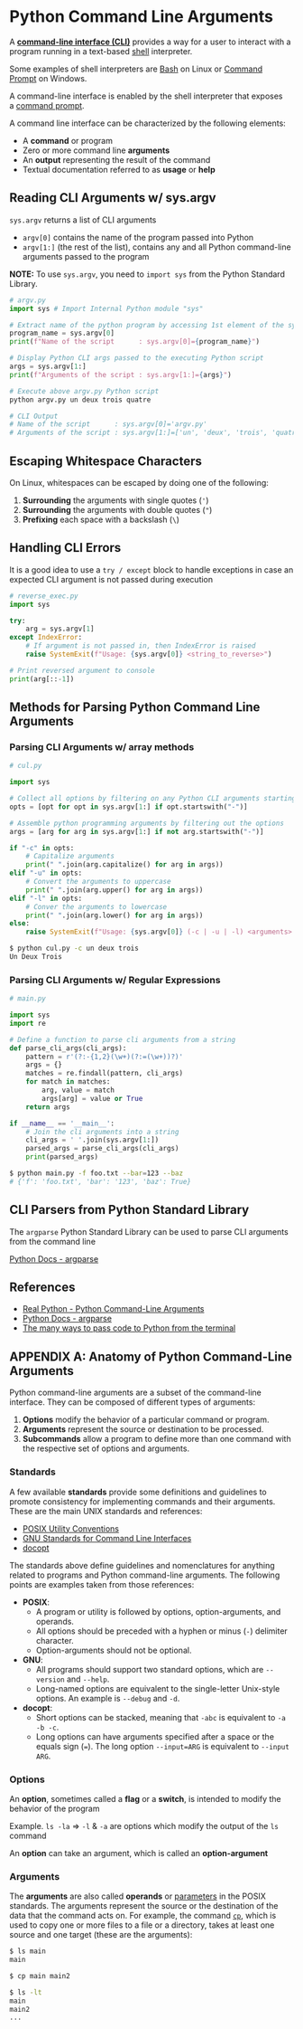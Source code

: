 # Python Command Line Arguments

A [**command-line interface (CLI)**](https://en.wikipedia.org/wiki/Command-line_interface) provides a way for a user to interact with a program running in a text-based [shell](https://en.wikipedia.org/wiki/Shell_%28computing%29) interpreter.

Some examples of shell interpreters are [Bash](https://en.wikipedia.org/wiki/Bash_%28Unix_shell%29) on Linux or [Command Prompt](https://en.wikipedia.org/wiki/Cmd.exe) on Windows.

A command-line interface is enabled by the shell interpreter that exposes a [command prompt](https://en.wikipedia.org/wiki/Command-line_interface#Command_prompt).

A command line interface can be characterized by the following elements:

- A **command** or program
- Zero or more command line **arguments**
- An **output** representing the result of the command
- Textual documentation referred to as **usage** or **help**

## Reading CLI Arguments w/ sys.argv

`sys.argv` returns a list of CLI arguments

- `argv[0]` contains the name of the program passed into Python
- `argv[1:]` (the rest of the list), contains any and all Python command-line arguments passed to the program

**NOTE:** To use `sys.argv`, you need to `import sys` from the Python Standard Library.

```python
# argv.py
import sys # Import Internal Python module "sys"

# Extract name of the python program by accessing 1st element of the sys.argv list
program_name = sys.argv[0]
print(f"Name of the script      : sys.argv[0]={program_name}")

# Display Python CLI args passed to the executing Python script
args = sys.argv[1:]
print(f"Arguments of the script : sys.argv[1:]={args}")
```

```bash
# Execute above argv.py Python script
python argv.py un deux trois quatre

# CLI Output
# Name of the script      : sys.argv[0]='argv.py'
# Arguments of the script : sys.argv[1:]=['un', 'deux', 'trois', 'quatre']
```

## Escaping Whitespace Characters

On Linux, whitespaces can be escaped by doing one of the following:

1. **Surrounding** the arguments with single quotes (`'`)
2. **Surrounding** the arguments with double quotes (`"`)
3. **Prefixing** each space with a backslash (`\`)

## Handling CLI Errors

It is a good idea to use a `try / except` block to handle exceptions in case an expected CLI argument is not passed during execution

```python
# reverse_exec.py
import sys

try:
    arg = sys.argv[1]
except IndexError:
    # If argument is not passed in, then IndexError is raised
    raise SystemExit(f"Usage: {sys.argv[0]} <string_to_reverse>")

# Print reversed argument to console
print(arg[::-1])
```

## Methods for Parsing Python Command Line Arguments

### Parsing CLI Arguments w/ array methods

```python
# cul.py

import sys

# Collect all options by filtering on any Python CLI arguments starting with a hyphen (-)
opts = [opt for opt in sys.argv[1:] if opt.startswith("-")]

# Assemble python programming arguments by filtering out the options
args = [arg for arg in sys.argv[1:] if not arg.startswith("-")]

if "-c" in opts:
    # Capitalize arguments
    print(" ".join(arg.capitalize() for arg in args))
elif "-u" in opts:
    # Convert the arguments to uppercase
    print(" ".join(arg.upper() for arg in args))
elif "-l" in opts:
    # Conver the arguments to lowercase
    print(" ".join(arg.lower() for arg in args))
else:
    raise SystemExit(f"Usage: {sys.argv[0]} (-c | -u | -l) <arguments>...")
```

```bash
$ python cul.py -c un deux trois
Un Deux Trois
```

### Parsing CLI Arguments w/ Regular Expressions

```python
# main.py

import sys
import re

# Define a function to parse cli arguments from a string
def parse_cli_args(cli_args):
    pattern = r'(?:-{1,2}(\w+)(?:=(\w+))?)'
    args = {}
    matches = re.findall(pattern, cli_args)
    for match in matches:
        arg, value = match
        args[arg] = value or True
    return args

if __name__ == '__main__':
    # Join the cli arguments into a string
    cli_args = ' '.join(sys.argv[1:])
    parsed_args = parse_cli_args(cli_args)
    print(parsed_args)
```

```bash
$ python main.py -f foo.txt --bar=123 --baz
# {'f': 'foo.txt', 'bar': '123', 'baz': True}
```

## CLI Parsers from Python Standard Library

The `argparse` Python Standard Library can be used to parse CLI arguments from the command line

[Python Docs - argparse](https://docs.python.org/3/library/argparse.html)

## References

- [Real Python - Python Command-Line Arguments](https://realpython.com/python-command-line-arguments/)
- [Python Docs - argparse](https://docs.python.org/3/library/argparse.html)
- [The many ways to pass code to Python from the terminal](https://snarky.ca/the-many-ways-to-pass-code-to-python-from-the-terminal/)

## APPENDIX A: Anatomy of Python Command-Line Arguments

Python command-line arguments are a subset of the command-line interface. They can be composed of different types of arguments:

1. **Options** modify the behavior of a particular command or program.
2. **Arguments** represent the source or destination to be processed.
3. **Subcommands** allow a program to define more than one command with the respective set of options and arguments.

### Standards

A few available **standards** provide some definitions and guidelines to promote consistency for implementing commands and their arguments. These are the main UNIX standards and references:

- [POSIX Utility Conventions](http://pubs.opengroup.org/onlinepubs/9699919799/basedefs/V1_chap12.html)
- [GNU Standards for Command Line Interfaces](https://www.gnu.org/prep/standards/standards.html#Command_002dLine-Interfaces)
- [docopt](http://docopt.org/)

The standards above define guidelines and nomenclatures for anything related to programs and Python command-line arguments. The following points are examples taken from those references:

- **POSIX**:
  - A program or utility is followed by options, option-arguments, and operands.
  - All options should be preceded with a hyphen or minus (`-`) delimiter character.
  - Option-arguments should not be optional.
- **GNU**:
  - All programs should support two standard options, which are `--version` and `--help`.
  - Long-named options are equivalent to the single-letter Unix-style options. An example is `--debug` and `-d`.
- **docopt**:
  - Short options can be stacked, meaning that `-abc` is equivalent to `-a -b -c`.
  - Long options can have arguments specified after a space or the equals sign (`=`). The long option `--input=ARG` is equivalent to `--input ARG`.

### Options

An **option**, sometimes called a **flag** or a **switch**, is intended to modify the behavior of the program

Example. `ls -la` => `-l` & `-a` are options which modify the output of the `ls` command

An **option** can take an argument, which is called an **option-argument**

### Arguments

The **arguments** are also called **operands** or [parameters](https://en.wikipedia.org/wiki/Parameter#Computing) in the POSIX standards. The arguments represent the source or the destination of the data that the command acts on. For example, the command [`cp`](https://en.wikipedia.org/wiki/Cp_%28Unix%29), which is used to copy one or more files to a file or a directory, takes at least one source and one target (these are the arguments):

```bash
$ ls main
main

$ cp main main2

$ ls -lt
main
main2
...
```
